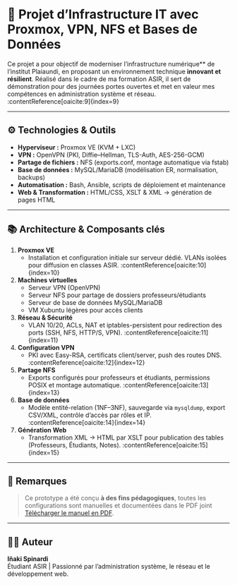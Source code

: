 # 🧠 Projet d’Infrastructure IT avec Proxmox, VPN, NFS et Bases de Données

Ce projet a pour objectif de moderniser l’infrastructure numérique** de l’institut Plaiaundi, en proposant un environnement technique **innovant et résilient**. Réalisé dans le cadre de ma formation ASIR, il sert de démonstration pour des journées portes ouvertes et met en valeur mes compétences en administration système et réseau. :contentReference[oaicite:9]{index=9}

---

## ⚙️ Technologies & Outils

- **Hyperviseur :** Proxmox VE (KVM + LXC)  
- **VPN :** OpenVPN (PKI, Diffie–Hellman, TLS-Auth, AES-256-GCM)  
- **Partage de fichiers :** NFS (exports.conf, montage automatique via fstab)  
- **Base de données :** MySQL/MariaDB (modélisation ER, normalisation, backups)  
- **Automatisation :** Bash, Ansible, scripts de déploiement et maintenance  
- **Web & Transformation :** HTML/CSS, XSLT & XML → génération de pages HTML  

---

## 📚 Architecture & Composants clés

1. **Proxmox VE**  
   - Installation et configuration initiale sur serveur dédié. VLANs isolées pour diffusion en classes ASIR. :contentReference[oaicite:10]{index=10}  
2. **Machines virtuelles**  
   - Serveur VPN (OpenVPN)  
   - Serveur NFS pour partage de dossiers professeurs/étudiants  
   - Serveur de base de données MySQL/MariaDB  
   - VM Xubuntu légères pour accès clients  
3. **Réseau & Sécurité**  
   - VLAN 10/20, ACLs, NAT et iptables-persistent pour redirection des ports (SSH, NFS, HTTP/S, VPN). :contentReference[oaicite:11]{index=11}  
4. **Configuration VPN**  
   - PKI avec Easy-RSA, certificats client/server, push des routes DNS. :contentReference[oaicite:12]{index=12}  
5. **Partage NFS**  
   - Exports configurés pour professeurs et étudiants, permissions POSIX et montage automatique. :contentReference[oaicite:13]{index=13}  
6. **Base de données**  
   - Modèle entité-relation (1NF–3NF), sauvegarde via `mysqldump`, export CSV/XML, contrôle d’accès par rôles et IP. :contentReference[oaicite:14]{index=14}  
7. **Génération Web**  
   - Transformation XML → HTML par XSLT pour publication des tables (Professeurs, Étudiants, Notes). :contentReference[oaicite:15]{index=15}  



---

## 📝 Remarques

> Ce prototype a été conçu **à des fins pédagogiques**, toutes les configurations sont manuelles et documentées dans le PDF joint [Télécharger le manuel en PDF](proxmox-vpn-infra.pdf). 

---

## 🧑‍💻 Auteur

**Iñaki Spinardi**  
Étudiant ASIR | Passionné par l’administration système, le réseau et le développement web.  


